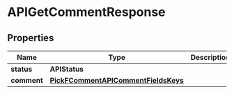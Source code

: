 

# APIGetCommentResponse


## Properties

| Name | Type | Description | Notes |
|------------ | ------------- | ------------- | -------------|
|**status** | **APIStatus** |  |  |
|**comment** | [**PickFCommentAPICommentFieldsKeys**](PickFCommentAPICommentFieldsKeys.md) |  |  |




